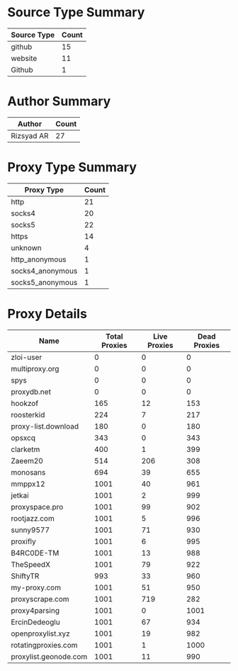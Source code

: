 # Source Type Summary

| Source Type | Count |
|-------------|-------|
| github | 15 |
| website | 11 |
| Github | 1 |


# Author Summary

| Author | Count |
|--------|-------|
| Rizsyad AR | 27 |


# Proxy Type Summary

| Proxy Type | Count |
|------------|-------|
| http | 21 |
| socks4 | 20 |
| socks5 | 22 |
| https | 14 |
| unknown | 4 |
| http_anonymous | 1 |
| socks4_anonymous | 1 |
| socks5_anonymous | 1 |


# Proxy Details

| Name | Total Proxies | Live Proxies | Dead Proxies |
|------|---------------|--------------|---------------|
| zloi-user | 0 | 0 | 0 |
| multiproxy.org | 0 | 0 | 0 |
| spys | 0 | 0 | 0 |
| proxydb.net | 0 | 0 | 0 |
| hookzof | 165 | 12 | 153 |
| roosterkid | 224 | 7 | 217 |
| proxy-list.download | 180 | 0 | 180 |
| opsxcq | 343 | 0 | 343 |
| clarketm | 400 | 1 | 399 |
| Zaeem20 | 514 | 206 | 308 |
| monosans | 694 | 39 | 655 |
| mmppx12 | 1001 | 40 | 961 |
| jetkai | 1001 | 2 | 999 |
| proxyspace.pro | 1001 | 99 | 902 |
| rootjazz.com | 1001 | 5 | 996 |
| sunny9577 | 1001 | 71 | 930 |
| proxifly | 1001 | 6 | 995 |
| B4RC0DE-TM | 1001 | 13 | 988 |
| TheSpeedX | 1001 | 79 | 922 |
| ShiftyTR | 993 | 33 | 960 |
| my-proxy.com | 1001 | 51 | 950 |
| proxyscrape.com | 1001 | 719 | 282 |
| proxy4parsing | 1001 | 0 | 1001 |
| ErcinDedeoglu | 1001 | 67 | 934 |
| openproxylist.xyz | 1001 | 19 | 982 |
| rotatingproxies.com | 1001 | 1 | 1000 |
| proxylist.geonode.com | 1001 | 11 | 990 |
